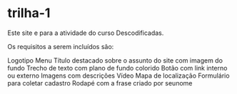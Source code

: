 # trilha-1
Este site e para a atividade do curso Descodificadas.

Os requisitos a serem incluídos são:

Logotipo
Menu
Título destacado sobre o assunto do site com imagem do fundo
Trecho de texto com plano de fundo colorido
Botão com link interno ou externo
Imagens com descrições
Vídeo
Mapa de localização
Formulário para coletar cadastro
Rodapé com a frase criado por seunome
